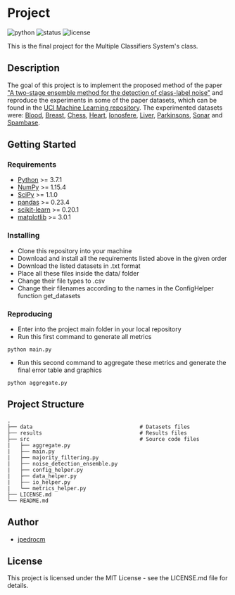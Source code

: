 # Project

![python](https://img.shields.io/badge/python-3.7-blue.svg)
![status](https://img.shields.io/badge/status-in%20progress-yellow.svg)
![license](https://img.shields.io/badge/license-MIT-green.svg)

This is the final project for the Multiple Classifiers System's class.

## Description

The goal of this project is to implement the proposed method of the paper ["A two-stage ensemble method for the detection of class-label noise"](https://www.sciencedirect.com/science/article/pii/S0925231217317265) and reproduce the experiments in some of the paper datasets, which can be found in the [UCI Machine Learning repository](http://archive.ics.uci.edu/ml/datasets.html). The experimented datasets were: [Blood](http://archive.ics.uci.edu/ml/datasets/Blood+Transfusion+Service+Center), [Breast](http://archive.ics.uci.edu/ml/datasets/Breast+Cancer+Wisconsin+%28Original%29), [Chess](http://archive.ics.uci.edu/ml/datasets/Chess+%28King-Rook+vs.+King-Pawn%29), [Heart](http://archive.ics.uci.edu/ml/datasets/Statlog+%28Heart%29), [Ionosfere](http://archive.ics.uci.edu/ml/datasets/Ionosphere), [Liver](http://archive.ics.uci.edu/ml/datasets/Liver+Disorders), [Parkinsons](http://archive.ics.uci.edu/ml/datasets/Parkinsons), [Sonar](https://archive.ics.uci.edu/ml/datasets/Connectionist+Bench+%28Sonar,+Mines+vs.+Rocks%29) and [Spambase](http://archive.ics.uci.edu/ml/datasets/Spambase).

## Getting Started

### Requirements

* [Python](https://www.python.org/) >= 3.7.1
* [NumPy](http://www.numpy.org/) >= 1.15.4
* [SciPy](https://www.scipy.org/) >= 1.1.0
* [pandas](https://pandas.pydata.org/) >= 0.23.4
* [scikit-learn](http://scikit-learn.org/stable/) >= 0.20.1
* [matplotlib](https://matplotlib.org/) >= 3.0.1


### Installing

* Clone this repository into your machine
* Download and install all the requirements listed above in the given order
* Download the listed datasets in .txt format
* Place all these files inside the data/ folder
* Change their file types to .csv
* Change their filenames according to the names in the ConfigHelper function get_datasets

### Reproducing

* Enter into the project main folder in your local repository
* Run this first command to generate all metrics
```
python main.py
```
* Run this second command to aggregate these metrics and generate the final error table and graphics
```
python aggregate.py
```

## Project Structure

    .            
    ├── data                                  # Datasets files
    ├── results                               # Results files
    ├── src                                   # Source code files
    |   ├── aggregate.py
    |   ├── main.py
    |   ├── majority_filtering.py
    |   ├── noise_detection_ensemble.py
    |   ├── config_helper.py
    |   ├── data_helper.py
    |   ├── io_helper.py
    |   └── metrics_helper.py 
    ├── LICENSE.md
    └── README.md

## Author

* [jpedrocm](https://github.com/jpedrocm)

## License

This project is licensed under the MIT License - see the LICENSE.md file for details.